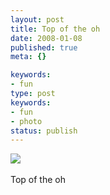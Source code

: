 ```yaml
---
layout: post
title: Top of the oh
date: 2008-01-08
published: true
meta: {}

keywords:
- fun
type: post
keywords:
- fun
- photo
status: publish
---
```

![](http://4.media.tumblr.com/4Lbi8pbnE3yv5r12Me3ydh7j_400.jpg)<br /><br />Top of the oh
